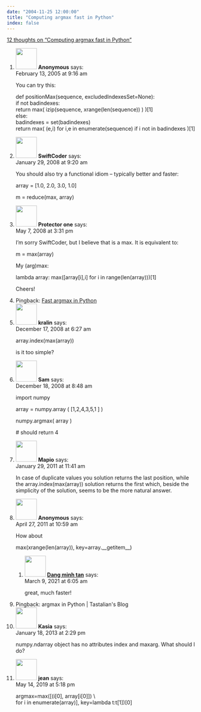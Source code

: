 ```yaml
---
date: "2004-11-25 12:00:00"
title: "Computing argmax fast in Python"
index: false
---
```


[12 thoughts on &ldquo;Computing argmax fast in Python&rdquo;](/lemire/blog/2004/11-25-computing-argmax-fast-in-python)

<ol class="comment-list">
<li id="comment-1219" class="comment even thread-even depth-1">
<div class="comment-author vcard">
<img alt src="https://secure.gravatar.com/avatar/?s=56&#038;d=mm&#038;r=g" srcset="https://secure.gravatar.com/avatar/?s=112&#038;d=mm&#038;r=g 2x" class="avatar avatar-56 photo avatar-default" height="56" width="56" decoding="async" /> <b class="fn">Anonymous</b> <span class="says">says:</span> </div>
<div class="comment-metadata"><time datetime="2005-02-13T09:16:10+00:00">February 13, 2005 at 9:16 am</time></a> </div>
<div class="comment-content">
<p>You can try this:</p>
<p>def positionMax(sequence, excludedIndexesSet=None):<br/>
if not badindexes:<br/>
return max( izip(sequence, xrange(len(sequence)) ) )[1]<br/>
else:<br/>
badindexes = set(badindexes)<br/>
return max( (e,i) for i,e in enumerate(sequence) if i not in badindexes )[1]</p>
</div>
</li>
<li id="comment-49710" class="comment odd alt thread-odd thread-alt depth-1">
<div class="comment-author vcard">
<img alt src="https://secure.gravatar.com/avatar/0d34b1d6d4def4b515dec693de59f251?s=56&#038;d=mm&#038;r=g" srcset="https://secure.gravatar.com/avatar/0d34b1d6d4def4b515dec693de59f251?s=112&#038;d=mm&#038;r=g 2x" class="avatar avatar-56 photo" height="56" width="56" decoding="async" /> <b class="fn">SwiftCoder</b> <span class="says">says:</span> </div>
<div class="comment-metadata"><time datetime="2008-01-29T09:20:38+00:00">January 29, 2008 at 9:20 am</time></a> </div>
<div class="comment-content">
<p>You should also try a functional idiom &#8211; typically better and faster:</p>
<p>array = [1.0, 2.0, 3.0, 1.0]</p>
<p>m = reduce(max, array)</p>
</div>
</li>
<li id="comment-49905" class="comment even thread-even depth-1">
<div class="comment-author vcard">
<img alt src="https://secure.gravatar.com/avatar/d74f120e9bdd221b18cf6493f19dc4e8?s=56&#038;d=mm&#038;r=g" srcset="https://secure.gravatar.com/avatar/d74f120e9bdd221b18cf6493f19dc4e8?s=112&#038;d=mm&#038;r=g 2x" class="avatar avatar-56 photo" height="56" width="56" loading="lazy" decoding="async" /> <b class="fn">Protector one</b> <span class="says">says:</span> </div>
<div class="comment-metadata"><time datetime="2008-05-07T15:31:05+00:00">May 7, 2008 at 3:31 pm</time></a> </div>
<div class="comment-content">
<p>I&rsquo;m sorry SwiftCoder, but I believe that is a max. It is equivalent to:</p>
<p> m = max(array)</p>
<p>My (arg)max:</p>
<p> lambda array: max([array[i],i] for i in range(len(array)))[1]</p>
<p>Cheers!</p>
</div>
</li>
<li id="comment-50350" class="pingback odd alt thread-odd thread-alt depth-1">
<div class="comment-body">
Pingback: <a href="https://lemire.me/blog/2008/12/17/fast-argmax-in-python/" class="url" rel="ugc">Fast argmax in Python</a> </div>
</li>
<li id="comment-50349" class="comment even thread-even depth-1">
<div class="comment-author vcard">
<img alt src="https://secure.gravatar.com/avatar/d26e6e12e978bfc6c9957b9a84d22be5?s=56&#038;d=mm&#038;r=g" srcset="https://secure.gravatar.com/avatar/d26e6e12e978bfc6c9957b9a84d22be5?s=112&#038;d=mm&#038;r=g 2x" class="avatar avatar-56 photo" height="56" width="56" loading="lazy" decoding="async" /> <b class="fn">kralin</b> <span class="says">says:</span> </div>
<div class="comment-metadata"><time datetime="2008-12-17T06:27:24+00:00">December 17, 2008 at 6:27 am</time></a> </div>
<div class="comment-content">
<p>array.index(max(array))</p>
<p>is it too simple?</p>
</div>
</li>
<li id="comment-50354" class="comment odd alt thread-odd thread-alt depth-1">
<div class="comment-author vcard">
<img alt src="https://secure.gravatar.com/avatar/abb6edfcac04bfa1b4a0b160b5879efa?s=56&#038;d=mm&#038;r=g" srcset="https://secure.gravatar.com/avatar/abb6edfcac04bfa1b4a0b160b5879efa?s=112&#038;d=mm&#038;r=g 2x" class="avatar avatar-56 photo" height="56" width="56" loading="lazy" decoding="async" /> <b class="fn">Sam</b> <span class="says">says:</span> </div>
<div class="comment-metadata"><time datetime="2008-12-18T08:48:34+00:00">December 18, 2008 at 8:48 am</time></a> </div>
<div class="comment-content">
<p>import numpy</p>
<p>array = numpy.array ( [1,2,4,3,5,1 ] )</p>
<p>numpy.argmax( array )</p>
<p># should return 4</p>
</div>
</li>
<li id="comment-54174" class="comment even thread-even depth-1">
<div class="comment-author vcard">
<img alt src="https://secure.gravatar.com/avatar/?s=56&#038;d=mm&#038;r=g" srcset="https://secure.gravatar.com/avatar/?s=112&#038;d=mm&#038;r=g 2x" class="avatar avatar-56 photo avatar-default" height="56" width="56" loading="lazy" decoding="async" /> <b class="fn">Mapio</b> <span class="says">says:</span> </div>
<div class="comment-metadata"><time datetime="2011-01-29T11:41:33+00:00">January 29, 2011 at 11:41 am</time></a> </div>
<div class="comment-content">
<p>In case of duplicate values you solution returns the last position, while the array.index(max(array)) solution returns the first which, beside the simplicity of the solution, seems to be the more natural answer.</p>
</div>
</li>
<li id="comment-54357" class="comment odd alt thread-odd thread-alt depth-1 parent">
<div class="comment-author vcard">
<img alt src="https://secure.gravatar.com/avatar/?s=56&#038;d=mm&#038;r=g" srcset="https://secure.gravatar.com/avatar/?s=112&#038;d=mm&#038;r=g 2x" class="avatar avatar-56 photo avatar-default" height="56" width="56" loading="lazy" decoding="async" /> <b class="fn">Anonymous</b> <span class="says">says:</span> </div>
<div class="comment-metadata"><time datetime="2011-04-27T10:59:01+00:00">April 27, 2011 at 10:59 am</time></a> </div>
<div class="comment-content">
<p>How about</p>
<p>max(xrange(len(array)), key=array.__getitem__)</p>
</div>
<ol class="children">
<li id="comment-579052" class="comment even depth-2">
<div class="comment-author vcard">
<img alt src="https://secure.gravatar.com/avatar/6e36c43b7ffd018e0703cacc100b4b49?s=56&#038;d=mm&#038;r=g" srcset="https://secure.gravatar.com/avatar/6e36c43b7ffd018e0703cacc100b4b49?s=112&#038;d=mm&#038;r=g 2x" class="avatar avatar-56 photo" height="56" width="56" loading="lazy" decoding="async" /> <b class="fn"><a href="http://strams.info" class="url" rel="ugc external nofollow">Dang minh tan</a></b> <span class="says">says:</span> </div>
<div class="comment-metadata"><time datetime="2021-03-09T06:05:15+00:00">March 9, 2021 at 6:05 am</time></a> </div>
<div class="comment-content">
<p>great, much faster!</p>
</div>
</li>
</ol>
</li>
<li id="comment-55219" class="pingback odd alt thread-even depth-1">
<div class="comment-body">
Pingback: argmax in Python | Tastalian&#039;s Blog </div>
</li>
<li id="comment-66209" class="comment even thread-odd thread-alt depth-1">
<div class="comment-author vcard">
<img alt src="https://secure.gravatar.com/avatar/0198533a52179fc7827352287a943d41?s=56&#038;d=mm&#038;r=g" srcset="https://secure.gravatar.com/avatar/0198533a52179fc7827352287a943d41?s=112&#038;d=mm&#038;r=g 2x" class="avatar avatar-56 photo" height="56" width="56" loading="lazy" decoding="async" /> <b class="fn">Kasia</b> <span class="says">says:</span> </div>
<div class="comment-metadata"><time datetime="2013-01-18T14:29:13+00:00">January 18, 2013 at 2:29 pm</time></a> </div>
<div class="comment-content">
<p>numpy.ndarray object has no attributes index and maxarg. What should I do?</p>
</div>
</li>
<li id="comment-406623" class="comment odd alt thread-even depth-1">
<div class="comment-author vcard">
<img alt src="https://secure.gravatar.com/avatar/dcbc0bdfa1e869b1e6fa75cb9d3feb8d?s=56&#038;d=mm&#038;r=g" srcset="https://secure.gravatar.com/avatar/dcbc0bdfa1e869b1e6fa75cb9d3feb8d?s=112&#038;d=mm&#038;r=g 2x" class="avatar avatar-56 photo" height="56" width="56" loading="lazy" decoding="async" /> <b class="fn">jean</b> <span class="says">says:</span> </div>
<div class="comment-metadata"><time datetime="2019-05-14T17:18:34+00:00">May 14, 2019 at 5:18 pm</time></a> </div>
<div class="comment-content">
<p>argmax=max([(i[0], array[i[0]]) \<br/>
for i in enumerate(array)], key=lambda t:t[1])[0]</p>
</div>
</li>
</ol>
